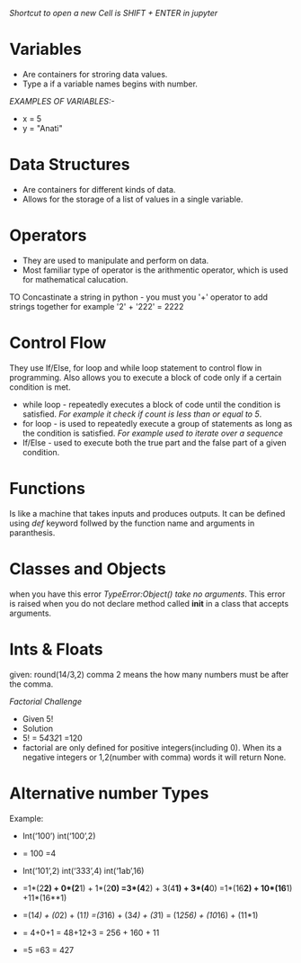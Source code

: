 *Shortcut to open a new Cell is SHIFT + ENTER in jupyter*

# Variables
- Are containers for stroring data values.
- Type a if a variable names begins with number.

*EXAMPLES OF VARIABLES:-*
- x = 5
- y = "Anati"


# Data Structures
- Are containers for different kinds of data. 
- Allows for the storage of a list of values in a single variable.

# Operators
- They are used to manipulate and perform on data.
- Most familiar type of operator is the arithmentic operator, which is used for mathematical calucation.

TO Concastinate a string in python - you must you '+' operator to add strings together for example '2' + '222' = 2222

# Control Flow
They use If/Else, for loop and while loop statement to control flow in programming. Also allows you to execute a block of code only if a certain condition is met.
- while loop - repeatedly executes a block of code until the condition is satisfied. *For example it check if count is less than or equal to 5*.
- for loop -  is used to repeatedly execute a group of statements as long as the condition is satisfied. *For example used to iterate over a sequence*
- If/Else -  used to execute both the true part and the false part of a given condition. 

# Functions
Is like a machine that  takes inputs and produces outputs. It can be defined using *def* keyword follwed by the function name and arguments in paranthesis.

# Classes and Objects
when you have this error *TypeError:Object() take no arguments*. This error is raised when you do not declare method called __init__ in a class that accepts arguments.


# Ints & Floats
given:  round(14/3,2) comma 2 means the how many numbers must be after the comma.

*Factorial Challenge*
- Given 5!
- Solution 
- 5! = 5*4*3*2*1 =120
- factorial are only defined for positive integers(including 0). When its a negative integers or 1,2(number with comma) words it will return None.

# Alternative number Types
Example:
- Int(‘100’)		  	int(‘100’,2)
- = 100				      =4
 
- Int(‘101’,2)		                        		int(‘333’,4)		                              		int(‘1ab’,16)
- =1*(2**2) + 0*(2**1) + 1*(2**0)            	=3*(4**2) + 3(4**1) + 3*(4**0)	                	=1*(16**2) + 10*(16**1) +11*(16**1)
- =(1*4) + (0*2) + (1*1)			                =(3*16) + (3*4) + (3*1)		                       	= (1*256) + (10*16) + (11*1)
- = 4+0+1			                              	= 48+12+3			                                   	= 256 + 160 + 11
- =5				                                	=63                                               = 427




